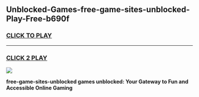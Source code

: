 
## Unblocked-Games-free-game-sites-unblocked-Play-Free-b690f
<h3>
<a href="https://premium76.site?title=free-game-sites-unblocked&ref=23A">CLICK TO PLAY</a></h3>
<hr>

<h3>
<a href="https://premium76.site?title=free-game-sites-unblocked&ref=23A">CLICK 2 PLAY</a>
  
</h3>

<a href="https://premium76.site?title=free-game-sites-unblocked&ref=23A"><img src="https://clearcache.store/games.png"></a>


**free-game-sites-unblocked games unblocked: Your Gateway to Fun and Accessible Online Gaming**

